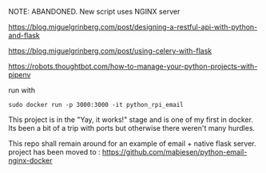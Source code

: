 
NOTE: ABANDONED.  New script uses NGINX server

https://blog.miguelgrinberg.com/post/designing-a-restful-api-with-python-and-flask

https://blog.miguelgrinberg.com/post/using-celery-with-flask

https://robots.thoughtbot.com/how-to-manage-your-python-projects-with-pipenv

run with  
```
sudo docker run -p 3000:3000 -it python_rpi_email
```


This project is in the "Yay, it works!" stage and is one of my first in docker.  Its been a bit of a trip with ports but otherwise there weren't many hurdles.

This repo shall remain around for an example of email + native flask server.  project has been moved to :  https://github.com/mabiesen/python-email-nginx-docker
